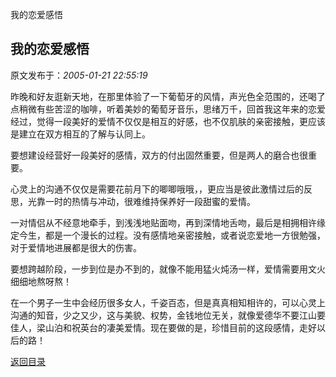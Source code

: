 我的恋爱感悟
## 我的恋爱感悟

 原文发布于：*2005-01-21 22:55:19*

昨晚和好友逛新天地，在那里体验了一下葡萄牙的风情，声光色全范围的，还喝了点稍微有些苦涩的咖啡，听着美妙的葡萄牙音乐，思绪万千，回首我这年来的恋爱经过，觉得一段美好的爱情不仅仅是相互的好感，也不仅肌肤的亲密接触，更应该是建立在双方相互的了解与认同上。

要想建设经营好一段美好的感情，双方的付出固然重要，但是两人的磨合也很重要。

心灵上的沟通不仅仅是需要花前月下的唧唧哦哦，，更应当是彼此激情过后的反思，光靠一时的热情与冲动，很难维持保养好一段甜蜜的爱情。

一对情侣从不经意地牵手，到浅浅地贴面吻，再到深情地舌吻，最后是相拥相许缘定今生，都是一个漫长的过程。没有感情地亲密接触，或者说恋爱地一方很勉强，对于爱情地进展都是很大的伤害。

要想跨越阶段，一步到位是办不到的，就像不能用猛火炖汤一样，爱情需要用文火细细地熬呀熬！

在一个男子一生中会经历很多女人，千姿百态，但是真真相知相许的，可以心灵上沟通的知音，少之又少，这与美貌、权势，金钱地位无关，就像爱德华不要江山要佳人，梁山泊和祝英台的凄美爱情。现在要做的是，珍惜目前的这段感情，走好以后的路！

[返回目录](index.html)
